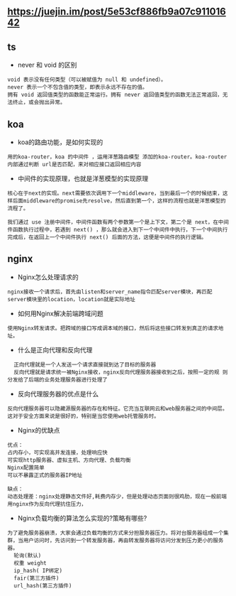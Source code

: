 
## https://juejin.im/post/5e53cf886fb9a07c91101642

## ts
- never 和 void 的区别

```
void 表示没有任何类型（可以被赋值为 null 和 undefined）。
never 表示一个不包含值的类型，即表示永远不存在的值。
拥有 void 返回值类型的函数能正常运行。拥有 never 返回值类型的函数无法正常返回，无法终止，或会抛出异常。
```

## koa 
- koa的路由功能，是如何实现的
```
用的koa-router，koa 的中间件 ，运用洋葱路由模型 添加的koa-router。koa-router内部通过判断 url是否匹配，来对相应接口返回相应内容
```

- 中间件的实现原理，也就是洋葱模型的实现原理
```
核心在于next的实现。next需要依次调用下一个middleware，当到最后一个的时候结束，这样后面middleware的promise先resolve，然后直到第一个，这样的流程也就是洋葱模型的流程了。

我们通过 use 注册中间件，中间件函数有两个参数第一个是上下文，第二个是 next，在中间件函数执行过程中，若遇到 next() ，那么就会进入到下一个中间件中执行，下一个中间执行完成后，在返回上一个中间件执行 next() 后面的方法，这便是中间件的执行逻辑。

```


## nginx
- Nginx怎么处理请求的

```
nginx接收一个请求后，首先由listen和server_name指令匹配server模块，再匹配server模块里的location，location就是实际地址
```
- 如何用Nginx解决前端跨域问题
```
使用Nginx转发请求。把跨域的接口写成调本域的接口，然后将这些接口转发到真正的请求地址。
```

- 什么是正向代理和反向代理
```
  正向代理就是一个人发送一个请求直接就到达了目标的服务器
  反向代理就是请求统一被Nginx接收，nginx反向代理服务器接收到之后，按照一定的规 则分发给了后端的业务处理服务器进行处理了
```
- 反向代理服务器的优点是什么
```
反向代理服务器可以隐藏源服务器的存在和特征。它充当互联网云和web服务器之间的中间层。这对于安全方面来说是很好的，特别是当您使用web托管服务时。
```
- Nginx的优缺点
```
优点：
占内存小，可实现高并发连接，处理响应快
可实现http服务器、虚拟主机、方向代理、负载均衡
Nginx配置简单
可以不暴露正式的服务器IP地址

缺点：
动态处理差：nginx处理静态文件好,耗费内存少，但是处理动态页面则很鸡肋，现在一般前端用nginx作为反向代理抗住压力，

```
- Nginx负载均衡的算法怎么实现的?策略有哪些?

```
为了避免服务器崩溃，大家会通过负载均衡的方式来分担服务器压力。将对台服务器组成一个集群，当用户访问时，先访问到一个转发服务器，再由转发服务器将访问分发到压力更小的服务器。
  轮询(默认)
  权重 weight
  ip_hash( IP绑定)
  fair(第三方插件)
  url_hash(第三方插件)
```